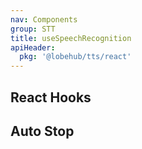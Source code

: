 ```yaml
---
nav: Components
group: STT
title: useSpeechRecognition
apiHeader:
  pkg: '@lobehub/tts/react'
---
```


## React Hooks

<code src="./demos/index.tsx" nopadding></code>

## Auto Stop

<code src="./demos/AutoStop.tsx" nopadding></code>
